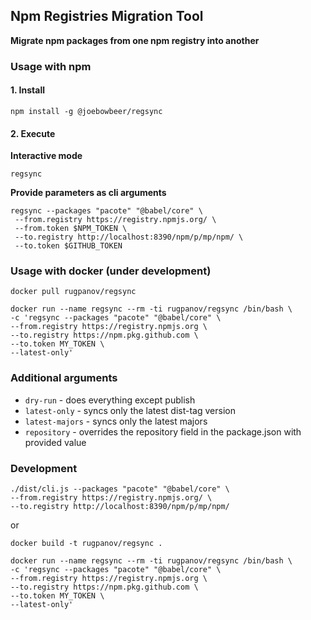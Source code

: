 ## Npm Registries Migration Tool

**Migrate npm packages from one npm registry into another**

### Usage with npm

#### 1. Install
```shell
npm install -g @joebowbeer/regsync
```

#### 2. Execute 
**Interactive mode**
```shell
regsync
```
**Provide parameters as cli arguments**
```shell
regsync --packages "pacote" "@babel/core" \
 --from.registry https://registry.npmjs.org/ \
 --from.token $NPM_TOKEN \
 --to.registry http://localhost:8390/npm/p/mp/npm/ \
 --to.token $GITHUB_TOKEN
```

### Usage with docker (under development)
```shell
docker pull rugpanov/regsync

docker run --name regsync --rm -ti rugpanov/regsync /bin/bash \
-c 'regsync --packages "pacote" "@babel/core" \
--from.registry https://registry.npmjs.org \
--to.registry https://npm.pkg.github.com \
--to.token MY_TOKEN \
--latest-only'
```

### Additional arguments
* `dry-run` - does everything except publish
* `latest-only` - syncs only the latest dist-tag version
* `latest-majors` - syncs only the latest majors
* `repository` - overrides the repository field in the package.json with provided value


### Development
```shell
./dist/cli.js --packages "pacote" "@babel/core" \
--from.registry https://registry.npmjs.org/ \
--to.registry http://localhost:8390/npm/p/mp/npm/ 
```
or
```shell
docker build -t rugpanov/regsync .

docker run --name regsync --rm -ti rugpanov/regsync /bin/bash \
-c 'regsync --packages "pacote" "@babel/core" \
--from.registry https://registry.npmjs.org \
--to.registry https://npm.pkg.github.com \
--to.token MY_TOKEN \
--latest-only'
```
